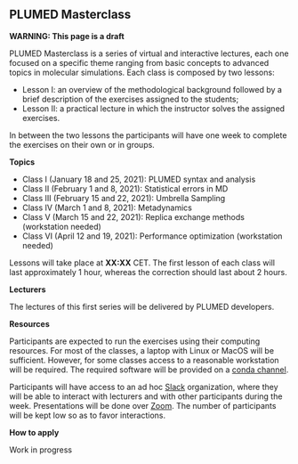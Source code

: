 PLUMED Masterclass
------------------

**WARNING: This page is a draft**

PLUMED Masterclass is a series of virtual and interactive lectures, each one
focused on a specific theme ranging from basic concepts to advanced topics in molecular simulations.
Each class is composed by two lessons: 
* Lesson I: an overview of the methodological background followed by a brief description of the exercises assigned to the students;
* Lesson II: a practical lecture in which the instructor solves the assigned exercises.

In between the two lessons the participants will have one week to complete the exercises on their own or in groups.
 
__Topics__

- Class I (January 18 and 25, 2021): PLUMED syntax and analysis
- Class II (February 1 and 8, 2021): Statistical errors in MD
- Class III (February 15 and 22, 2021): Umbrella Sampling
- Class IV (March 1 and 8, 2021): Metadynamics
- Class V (March 15 and 22, 2021):  Replica exchange methods (workstation needed)
- Class VI (April 12 and 19, 2021): Performance optimization (workstation needed)

Lessons will take place at **XX:XX** CET. The first lesson of each class will last approximately 1 hour, whereas the correction should last about 2 hours.

__Lecturers__

The lectures of this first series will be delivered by PLUMED developers.

__Resources__

Participants are expected to run the exercises using their computing resources. For most of the classes,
a laptop with Linux or MacOS will be sufficient. However, for some classes access to a reasonable workstation will be required.
The required software will be provided on a [conda channel](https://anaconda.org/plumed).

Participants will have access to an ad hoc [Slack](https://slack.com/) organization, where they will be able to
interact with lecturers and with other participants during the week. Presentations will be done over [Zoom](https://zoom.us/).
The number of participants will be kept low so as to favor interactions.

__How to apply__

Work in progress
